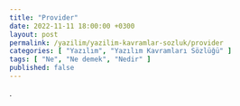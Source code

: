 ```yaml
---
title: "Provider"
date: 2022-11-11 18:00:00 +0300
layout: post
permalink: /yazilim/yazilim-kavramlar-sozluk/provider
categories: [ "Yazılım", "Yazılım Kavramları Sözlüğü" ]
tags: [ "Ne", "Ne demek", "Nedir" ]
published: false
---
```


.
